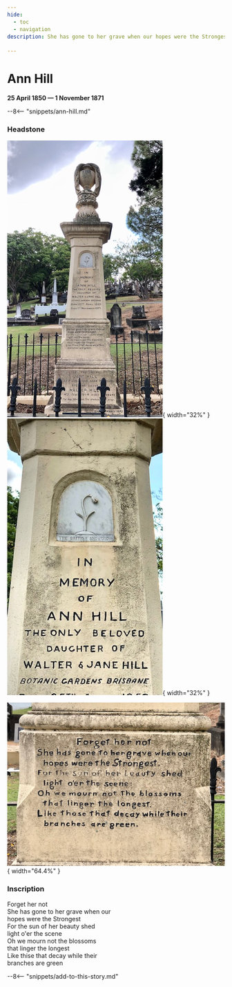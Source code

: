 ```yaml
---
hide:
  - toc
  - navigation
description: She has gone to her grave when our hopes were the Strongest
  
---
```


# Ann Hill

**25 April 1850 — 1 November 1871**

--8<-- "snippets/ann-hill.md"

### Headstone 

![Ann Hill's headstone](../assets/ann-hill-headstone.jpg){ width="32%" } ![Ann Hill's headstone inscription](../assets/ann-hill-inscription-2.jpg){ width="32%" } 

![Ann Hill's headstone inscription](../assets/ann-hill-inscription-1.jpg){ width="64.4%" } 

### Inscription

>
Forget her not <br>
She has gone to her grave when our  <br>
hopes were the Strongest  <br>
For the sun of her beauty shed  <br>
light o'er the scene  <br>
Oh we mourn not the blossoms <br>
that linger the longest <br>
Like thise that decay while their <br>
branches are green
>

--8<-- "snippets/add-to-this-story.md"